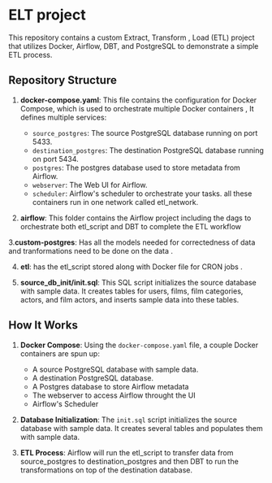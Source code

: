 # ELT project

This repository contains a custom Extract, Transform , Load (ETL) project that utilizes Docker,  Airflow, DBT, and PostgreSQL to demonstrate a simple ETL process.

## Repository Structure

1. **docker-compose.yaml**: This file contains the configuration for Docker Compose, which is used to orchestrate multiple Docker containers ,  It defines multiple services:
   - `source_postgres`: The source PostgreSQL database running on port 5433.
   - `destination_postgres`: The destination PostgreSQL database running on port 5434.
   - `postgres`: The postgres database used to store metadata from Airflow.
   - `webserver`: The Web UI for Airflow.
   - `scheduler`: Airflow's scheduler to orchestrate your tasks.
all these containers run in one network called etl_network.

2. **airflow**: This folder contains the Airflow project including the dags to orchestrate both etl_script and DBT to complete the ETL workflow
   
3.**custom-postgres**: Has all the models needed for correctedness of data and tranformations need to be done on the data .

4. **etl**: has the etl_script stored along with Docker file for CRON jobs .

5. **source_db_init/init.sql**: This SQL script initializes the source database with sample data. It creates tables for users, films, film categories, actors, and film actors, and inserts sample data into these tables.

## How It Works

1. **Docker Compose**: Using the `docker-compose.yaml` file, a couple Docker containers are spun up:
   - A source PostgreSQL database with sample data.
   - A destination PostgreSQL database.
   - A Postgres database to store Airflow metadata
   - The webserver to access Airflow throught the UI
   - Airflow's Scheduler

2. **Database Initialization**: The `init.sql` script initializes the source database with sample data. It creates several tables and populates them with sample data.

3. **ETL Process**:  Airflow will run the etl_script to transfer data from source_postgres to destination_postgres   and then DBT to run the transformations on top of the destination database. 

